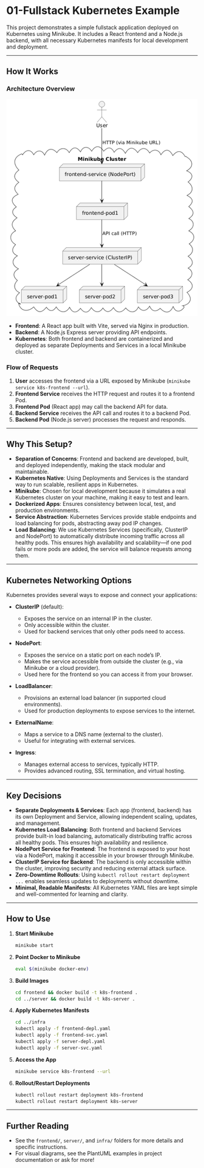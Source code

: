 # 01-Fullstack Kubernetes Example

This project demonstrates a simple fullstack application deployed on Kubernetes using Minikube. It includes a React frontend and a Node.js backend, with all necessary Kubernetes manifests for local development and deployment.

---

## How It Works

### Architecture Overview

![](./img/image.png)

- **Frontend**: A React app built with Vite, served via Nginx in production.
- **Backend**: A Node.js Express server providing API endpoints.
- **Kubernetes**: Both frontend and backend are containerized and deployed as separate Deployments and Services in a local Minikube cluster.

### Flow of Requests
1. **User** accesses the frontend via a URL exposed by Minikube (`minikube service k8s-frontend --url`).
2. **Frontend Service** receives the HTTP request and routes it to a frontend Pod.
3. **Frontend Pod** (React app) may call the backend API for data.
4. **Backend Service** receives the API call and routes it to a backend Pod.
5. **Backend Pod** (Node.js server) processes the request and responds.

---

## Why This Setup?

- **Separation of Concerns**: Frontend and backend are developed, built, and deployed independently, making the stack modular and maintainable.
- **Kubernetes Native**: Using Deployments and Services is the standard way to run scalable, resilient apps in Kubernetes.
- **Minikube**: Chosen for local development because it simulates a real Kubernetes cluster on your machine, making it easy to test and learn.
- **Dockerized Apps**: Ensures consistency between local, test, and production environments.
- **Service Abstraction**: Kubernetes Services provide stable endpoints and load balancing for pods, abstracting away pod IP changes.
- **Load Balancing**: We use Kubernetes Services (specifically, ClusterIP and NodePort) to automatically distribute incoming traffic across all healthy pods. This ensures high availability and scalability—if one pod fails or more pods are added, the service will balance requests among them.

---

## Kubernetes Networking Options

Kubernetes provides several ways to expose and connect your applications:

- **ClusterIP** (default):
  - Exposes the service on an internal IP in the cluster.
  - Only accessible within the cluster.
  - Used for backend services that only other pods need to access.

- **NodePort**:
  - Exposes the service on a static port on each node’s IP.
  - Makes the service accessible from outside the cluster (e.g., via Minikube or a cloud provider).
  - Used here for the frontend so you can access it from your browser.

- **LoadBalancer**:
  - Provisions an external load balancer (in supported cloud environments).
  - Used for production deployments to expose services to the internet.

- **ExternalName**:
  - Maps a service to a DNS name (external to the cluster).
  - Useful for integrating with external services.

- **Ingress**:
  - Manages external access to services, typically HTTP.
  - Provides advanced routing, SSL termination, and virtual hosting.

---

## Key Decisions

- **Separate Deployments & Services**: Each app (frontend, backend) has its own Deployment and Service, allowing independent scaling, updates, and management.
- **Kubernetes Load Balancing**: Both frontend and backend Services provide built-in load balancing, automatically distributing traffic across all healthy pods. This ensures high availability and resilience.
- **NodePort Service for Frontend**: The frontend is exposed to your host via a NodePort, making it accessible in your browser through Minikube.
- **ClusterIP Service for Backend**: The backend is only accessible within the cluster, improving security and reducing external attack surface.
- **Zero-Downtime Rollouts**: Using `kubectl rollout restart deployment ...` enables seamless updates to deployments without downtime.
- **Minimal, Readable Manifests**: All Kubernetes YAML files are kept simple and well-commented for learning and clarity.

---

## How to Use

1. **Start Minikube**
   ```bash
   minikube start
   ```
2. **Point Docker to Minikube**
   ```bash
   eval $(minikube docker-env)
   ```
3. **Build Images**
   ```bash
   cd frontend && docker build -t k8s-frontend .
   cd ../server && docker build -t k8s-server .
   ```
4. **Apply Kubernetes Manifests**
   ```bash
   cd ../infra
   kubectl apply -f frontend-depl.yaml
   kubectl apply -f frontend-svc.yaml
   kubectl apply -f server-depl.yaml
   kubectl apply -f server-svc.yaml
   ```
5. **Access the App**
   ```bash
   minikube service k8s-frontend --url
   ```
6. **Rollout/Restart Deployments**
   ```bash
   kubectl rollout restart deployment k8s-frontend
   kubectl rollout restart deployment k8s-server
   ```

---

## Further Reading
- See the `frontend/`, `server/`, and `infra/` folders for more details and specific instructions.
- For visual diagrams, see the PlantUML examples in project documentation or ask for more!